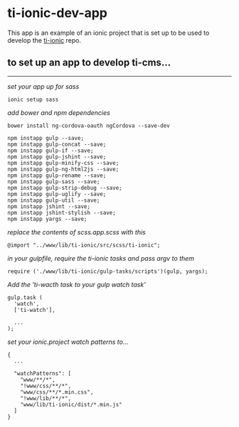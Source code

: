 # ti-ionic-dev-app

This app is an example of an ionic project that is set up to be used to develop the [ti-ionic](https://github.com/toru-interactive/ti-ionic) repo.  

to set up an app to develop ti-cms...
-------------------------------------
-------------------------------------

*set your app up for sass*

    ionic setup sass

*add bower and npm dependencies*

    bower install ng-cordova-oauth ngCordova --save-dev

    npm instapp gulp --save;
    npm instapp gulp-concat --save;
    npm instapp gulp-if --save;
    npm instapp gulp-jshint --save;
    npm instapp gulp-minify-css --save;
    npm instapp gulp-ng-html2js --save;
    npm instapp gulp-rename --save;
    npm instapp gulp-sass --save;
    npm instapp gulp-strip-debug --save;
    npm instapp gulp-uglify --save;
    npm instapp gulp-util --save;
    npm instapp jshint --save;
    npm instapp jshint-stylish --save;
    npm instapp yargs --save;

*replace the contents of scss.app.scss with this*

    @import "../www/lib/ti-ionic/src/scss/ti-ionic";

*in your gulpfile, require the ti-ionic tasks and pass argv to them*

    require ('./www/lib/ti-ionic/gulp-tasks/scripts')(gulp, yargs);

*Add the 'ti-wacth task to your gulp watch task'*

    gulp.task (
      'watch',
      ['ti-watch'],

      ...
    );

*set your ionic.project watch patterns to...*

    {
      ...

      "watchPatterns": [
        "www/**/*",
        "!www/css/**/*",
        "www/css/**/*.min.css",
        "!www/lib/**/*",
        "www/lib/ti-ionic/dist/*.min.js"
      ]
    }
